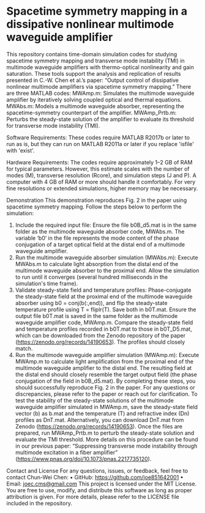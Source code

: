 # Spacetime symmetry mapping in a dissipative nonlinear multimode waveguide amplifier 

This repository contains time-domain simulation codes for studying spacetime symmetry mapping and transverse mode instability (TMI) in multimode waveguide amplifiers with thermo-optical nonlinearity and gain saturation. These tools support the analysis and replication of results presented in C.-W. Chen et al.’s paper: “Output control of dissipative nonlinear multimode amplifiers via spacetime symmetry mapping.”
There are three MATLAB codes:
MWAmp.m: Simulates the multimode waveguide amplifier by iteratively solving coupled optical and thermal equations.
MWAbs.m: Models a multimode waveguide absorber, representing the spacetime-symmetry counterpart of the amplifier.
MWAmp_Prtb.m: Perturbs the steady-state solution of the amplifier to evaluate its threshold for transverse mode instability (TMI).

Software Requirements:
These codes require MATLAB R2017b or later to run as is, but they can run on MATLAB R2011a or later if you replace 'isfile' with 'exist'.

Hardware Requirements:
The codes require approximately 1–2 GB of RAM for typical parameters. However, this estimate scales with the number of modes (M), transverse resolution (Rcore), and simulation steps (J and P). A computer with 4 GB of RAM or more should handle it comfortably. For very fine resolutions or extended simulations, higher memory may be necessary.

Demonstration
This demonstration reproduces Fig. 2 in the paper using spacetime symmetry mapping. Follow the steps below to perform the simulation:
1.	Include the required input file:
   Ensure the file b0B_d5.mat is in the same folder as the multimode waveguide absorber code, MWAbs.m. The variable ‘b0’ in the file represents the mode content of the phase conjugation of a target optical field at the distal end of a multimode waveguide amplifier.
32.	Run the multimode waveguide absorber simulation (MWAbs.m):
   Execute MWAbs.m to calculate light absorption from the distal end of the multimode waveguide absorber to the proximal end.
   Allow the simulation to run until it converges (several hundred milliseconds in the simulation's time frame).
3.	Validate steady-state field and temperature profiles:
   Phase-conjugate the steady-state field at the proximal end of the multimode waveguide absorber using b0 = conj(b(:,end)), and flip the steady-state temperature profile using T = fliplr(T). Save both in b0T.mat.
   Ensure the output file b0T.mat is saved in the same folder as the multimode waveguide amplifier code, MWAmp.m.
   Compare the steady-state field and temperature profiles recorded in b0T.mat to those in b0T_D5.mat, which can be downloaded from the Zenodo repository of the paper (https://zenodo.org/records/14190653). The profiles should closely match.
4.	Run the multimode waveguide amplifier simulation (MWAmp.m):
   Execute MWAmp.m to calculate light amplification from the proximal end of the multimode waveguide amplifier to the distal end.
   The resulting field at the distal end should closely resemble the target output field (the phase conjugation of the field in b0B_d5.mat).
By completing these steps, you should successfully reproduce Fig. 2 in the paper. For any questions or discrepancies, please refer to the paper or reach out for clarification.
To test the stability of the steady-state solutions of the multimode waveguide amplifier simulated in MWAmp.m, save the steady-state field vector (b) as b.mat and the temperature (T) and refractive index (Dn) profiles as DnT.mat. Alternatively, you can download DnT.mat from Zenodo (https://zenodo.org/records/14190653). Once the files are prepared, run MWAmp_Prtb.m to perturb the steady-state solution and evaluate the TMI threshold. More details on this procedure can be found in our previous paper: “Suppressing transverse mode instability through multimode excitation in a fiber amplifier” (https://www.pnas.org/doi/10.1073/pnas.2217735120).

Contact and License
For any questions, issues, or feedback, feel free to contact Chun-Wei Chen:
•	GitHub: https://github.com/joe851642001
•	Email: joec.cms@gmail.com
This project is licensed under the MIT License. You are free to use, modify, and distribute this software as long as proper attribution is given. For more details, please refer to the LICENSE file included in the repository.  
